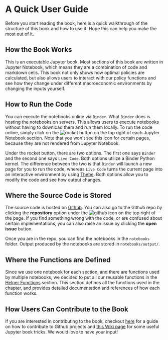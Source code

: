 # A Quick User Guide

Before you start reading the book, here is a quick walkthrough of the structure of this book and how to use it. Hope this can help you make the most out of it.

## How the Book Works

This is an executable Jupyter book. Most sections of this book are written in Jupyter Notebook, which means they are a combination of code and markdown cells. This book not only shows how optimal policies are calculated, but also allows users to interact with our policy functions and see how they change under different macroeconomic environments by changing the inputs yourself.

## How to Run the Code

You can execute the notebooks online via `Binder`. What `Binder` does is hosting the notebooks on servers. This allows users to execute notebooks without having to download them and run them locally. To run the code online, simply click on the ![rocket](../images/rocket_logo.png) button on the top right of each Jupyter Notebook section. Note that you won't see this icon for certain pages, because they are not rendered from Jupyter Notebook.

Under the rocket button, there are two options. The first one says `Binder` and the second one says `Live Code`. Both options utilize a Binder Python kernel. The difference between the two is that `Binder` will launch a new page for you to run the code, whereas `Live Code` turns the current page into an interactive environment by using [Thebe](https://thebe.readthedocs.io/en/latest/). Both options allow you to modify the code and see how output changes. 

## Where the Source Code is Stored

The source code is hosted on [Github](https://github.com/pascalmichaillat/public-expenditure). You can also go to the Github repo by clicking the **repository** option  under the ![github](../images/github_logo.png) icon on the top right of the page. If you find something wrong with the code, or are confused about certain implementations, you can also raise an issue by clicking the **open issue** button. 

Once you are in the repo, you can find the notebooks in the `notebooks` folder. Output produced by the notebooks are stored in `notebooks/output/`.

## Where the Functions are Defined

Since we use one notebook for each section, and there are functions used by multiple notebooks, we decided to put all our reusable functions in the [Helper Functions](../notebooks/helpers) section. This section defines all the functions used in the chapter, and provides detailed documentation and references of how each function works. 

## How Users Can Contribute to the Book

If you are interested in contributing to the book, checkout [here](https://github.com/MarcDiethelm/contributing/blob/master/README.md) for a guide on how to contribute to Github projects and [this Wiki page](https://github.com/pascalmichaillat/public-expenditure/wiki/Jupyter-Book-Work-Flow-and-Tricks) for some useful Jupyter book tricks. We would love to have your input!